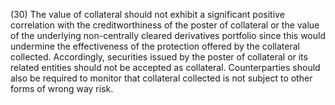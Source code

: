 (30) The value of collateral should not exhibit a significant positive correlation with the creditworthiness of the poster of collateral or the value of the underlying non-centrally cleared derivatives portfolio since this would undermine the effectiveness of the protection offered by the collateral collected. Accordingly, securities issued by the poster of collateral or its related entities should not be accepted as collateral. Counterparties should also be required to monitor that collateral collected is not subject to other forms of wrong way risk.
